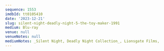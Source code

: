 ```yaml
---
sequence: 1553
imdbId: tt0105410
date: '2023-12-21'
slug: silent-night-deadly-night-5-the-toy-maker-1991
medium: Blu-ray
venue: null
venueNotes: null
mediumNotes: _Silent Night, Deadly Night Collection_, Lionsgate Films, 2022
---
```


